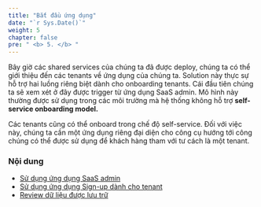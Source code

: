 ```yaml
---
title: "Bắt đầu ứng dụng"
date: "`r Sys.Date()`"
weight: 5
chapter: false
pre: " <b> 5. </b> "
---
```


Bây giờ các shared services của chúng ta đã được deploy, chúng ta có thể giới thiệu đến các tenants về ứng dụng của chúng ta. Solution này thực sự hỗ trợ hai luồng riêng biệt dành cho onboarding tenants. Cái đầu tiên chúng ta sẽ xem xét ở đây được trigger từ ứng dụng SaaS admin. Mô hình này thường được sử dụng trong các môi trường mà hệ thống không hỗ trợ **self-service onboarding model.**

Các tenants cũng có thể onboard trong chế độ self-service. Đối với việc này, chúng ta cần một ứng dụng riêng đại diện cho công cụ hướng tới công chúng có thể được sử dụng để khách hàng tham với tư cách là một tenant.

### Nội dung

- [Sử dụng ứng dụng SaaS admin](5.1-onboardingadmin/)
- [Sử dụng ứng dụng Sign-up dành cho tenant](5.2-landing/)
- [Review dữ liệu được lưu trữ](5.3-data/)
